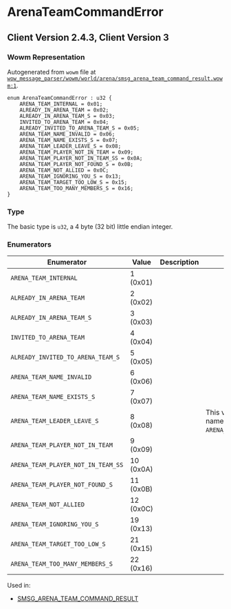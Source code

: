 # ArenaTeamCommandError

## Client Version 2.4.3, Client Version 3

### Wowm Representation

Autogenerated from `wowm` file at [`wow_message_parser/wowm/world/arena/smsg_arena_team_command_result.wowm:1`](https://github.com/gtker/wow_messages/tree/main/wow_message_parser/wowm/world/arena/smsg_arena_team_command_result.wowm#L1).

```rust,ignore
enum ArenaTeamCommandError : u32 {
    ARENA_TEAM_INTERNAL = 0x01;
    ALREADY_IN_ARENA_TEAM = 0x02;
    ALREADY_IN_ARENA_TEAM_S = 0x03;
    INVITED_TO_ARENA_TEAM = 0x04;
    ALREADY_INVITED_TO_ARENA_TEAM_S = 0x05;
    ARENA_TEAM_NAME_INVALID = 0x06;
    ARENA_TEAM_NAME_EXISTS_S = 0x07;
    ARENA_TEAM_LEADER_LEAVE_S = 0x08;
    ARENA_TEAM_PLAYER_NOT_IN_TEAM = 0x09;
    ARENA_TEAM_PLAYER_NOT_IN_TEAM_SS = 0x0A;
    ARENA_TEAM_PLAYER_NOT_FOUND_S = 0x0B;
    ARENA_TEAM_NOT_ALLIED = 0x0C;
    ARENA_TEAM_IGNORING_YOU_S = 0x13;
    ARENA_TEAM_TARGET_TOO_LOW_S = 0x15;
    ARENA_TEAM_TOO_MANY_MEMBERS_S = 0x16;
}
```
### Type
The basic type is `u32`, a 4 byte (32 bit) little endian integer.
### Enumerators
| Enumerator | Value  | Description | Comment |
| --------- | -------- | ----------- | ------- |
| `ARENA_TEAM_INTERNAL` | 1 (0x01) |  |  |
| `ALREADY_IN_ARENA_TEAM` | 2 (0x02) |  |  |
| `ALREADY_IN_ARENA_TEAM_S` | 3 (0x03) |  |  |
| `INVITED_TO_ARENA_TEAM` | 4 (0x04) |  |  |
| `ALREADY_INVITED_TO_ARENA_TEAM_S` | 5 (0x05) |  |  |
| `ARENA_TEAM_NAME_INVALID` | 6 (0x06) |  |  |
| `ARENA_TEAM_NAME_EXISTS_S` | 7 (0x07) |  |  |
| `ARENA_TEAM_LEADER_LEAVE_S` | 8 (0x08) |  | This value also has the name `ARENA_TEAM_PERMISSIONS`. |
| `ARENA_TEAM_PLAYER_NOT_IN_TEAM` | 9 (0x09) |  |  |
| `ARENA_TEAM_PLAYER_NOT_IN_TEAM_SS` | 10 (0x0A) |  |  |
| `ARENA_TEAM_PLAYER_NOT_FOUND_S` | 11 (0x0B) |  |  |
| `ARENA_TEAM_NOT_ALLIED` | 12 (0x0C) |  |  |
| `ARENA_TEAM_IGNORING_YOU_S` | 19 (0x13) |  |  |
| `ARENA_TEAM_TARGET_TOO_LOW_S` | 21 (0x15) |  |  |
| `ARENA_TEAM_TOO_MANY_MEMBERS_S` | 22 (0x16) |  |  |

Used in:
* [SMSG_ARENA_TEAM_COMMAND_RESULT](smsg_arena_team_command_result.md)

